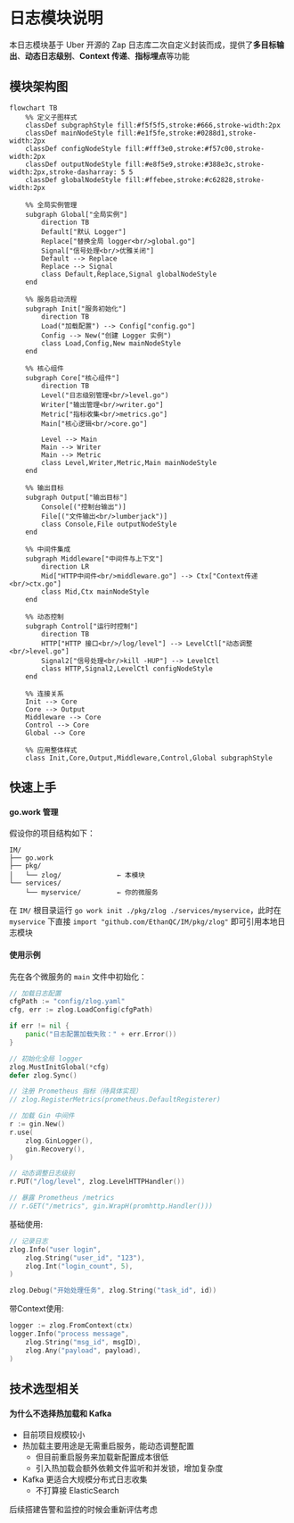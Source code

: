 # 日志模块说明

本日志模块基于 Uber 开源的 Zap 日志库二次自定义封装而成，提供了**多目标输出**、**动态日志级别**、**Context 传递**、**指标埋点**等功能

## 模块架构图

```mermaid
flowchart TB
    %% 定义子图样式
    classDef subgraphStyle fill:#f5f5f5,stroke:#666,stroke-width:2px
    classDef mainNodeStyle fill:#e1f5fe,stroke:#0288d1,stroke-width:2px 
    classDef configNodeStyle fill:#fff3e0,stroke:#f57c00,stroke-width:2px
    classDef outputNodeStyle fill:#e8f5e9,stroke:#388e3c,stroke-width:2px,stroke-dasharray: 5 5
    classDef globalNodeStyle fill:#ffebee,stroke:#c62828,stroke-width:2px

    %% 全局实例管理
    subgraph Global["全局实例"]
        direction TB
        Default["默认 Logger"] 
        Replace["替换全局 logger<br/>global.go"]
        Signal["信号处理<br/>优雅关闭"]
        Default --> Replace
        Replace --> Signal
        class Default,Replace,Signal globalNodeStyle
    end

    %% 服务启动流程
    subgraph Init["服务初始化"]
        direction TB
        Load("加载配置") --> Config["config.go"] 
        Config --> New("创建 Logger 实例")
        class Load,Config,New mainNodeStyle
    end

    %% 核心组件
    subgraph Core["核心组件"]
        direction TB
        Level("日志级别管理<br/>level.go") 
        Writer["输出管理<br/>writer.go"]
        Metric["指标收集<br/>metrics.go"]
        Main["核心逻辑<br/>core.go"]
        
        Level --> Main
        Main --> Writer
        Main --> Metric
        class Level,Writer,Metric,Main mainNodeStyle
    end

    %% 输出目标
    subgraph Output["输出目标"]
        Console[("控制台输出")]
        File[("文件输出<br/>lumberjack")]
        class Console,File outputNodeStyle
    end

    %% 中间件集成
    subgraph Middleware["中间件与上下文"]
        direction LR
        Mid["HTTP中间件<br/>middleware.go"] --> Ctx["Context传递<br/>ctx.go"]
        class Mid,Ctx mainNodeStyle
    end

    %% 动态控制
    subgraph Control["运行时控制"]
        direction TB
        HTTP["HTTP 接口<br/>/log/level"] --> LevelCtl["动态调整<br/>level.go"]
        Signal2["信号处理<br/>kill -HUP"] --> LevelCtl
        class HTTP,Signal2,LevelCtl configNodeStyle
    end

    %% 连接关系
    Init --> Core
    Core --> Output
    Middleware --> Core
    Control --> Core
    Global --> Core

    %% 应用整体样式
    class Init,Core,Output,Middleware,Control,Global subgraphStyle
```

## 快速上手
#### go.work 管理
假设你的项目结构如下：

    IM/
    ├── go.work
    ├── pkg/
    │   └── zlog/              ← 本模块
    └── services/
        └── myservice/         ← 你的微服务

在 `IM/` 根目录运行 `go work init ./pkg/zlog ./services/myservice`，此时在 `myservice` 下直接 `import "github.com/EthanQC/IM/pkg/zlog"` 即可引用本地日志模块

#### 使用示例
先在各个微服务的 `main` 文件中初始化：
```go
// 加载日志配置
cfgPath := "config/zlog.yaml"
cfg, err := zlog.LoadConfig(cfgPath)

if err != nil {
    panic("日志配置加载失败：" + err.Error())
}

// 初始化全局 logger
zlog.MustInitGlobal(*cfg)
defer zlog.Sync()

// 注册 Prometheus 指标（待具体实现）
// zlog.RegisterMetrics(prometheus.DefaultRegisterer)

// 加载 Gin 中间件
r := gin.New()
r.use(
    zlog.GinLogger(),
    gin.Recovery(),
)

// 动态调整日志级别
r.PUT("/log/level", zlog.LevelHTTPHandler())

// 暴露 Prometheus /metrics
// r.GET("/metrics", gin.WrapH(promhttp.Handler()))
```

基础使用:
```go
// 记录日志
zlog.Info("user login", 
    zlog.String("user_id", "123"),
    zlog.Int("login_count", 5),
)

zlog.Debug("开始处理任务", zlog.String("task_id", id))
```

带Context使用:
```go
logger := zlog.FromContext(ctx)
logger.Info("process message",
    zlog.String("msg_id", msgID),
    zlog.Any("payload", payload),
)
```

## 技术选型相关
#### 为什么不选择热加载和 Kafka

* 目前项目规模较小
* 热加载主要用途是无需重启服务，能动态调整配置
    * 但目前重启服务来加载新配置成本很低
    * 引入热加载会额外依赖文件监听和并发锁，增加复杂度
* Kafka 更适合大规模分布式日志收集
    * 不打算接 ElasticSearch

后续搭建告警和监控的时候会重新评估考虑